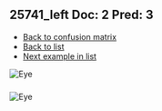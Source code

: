 ## 25741_left Doc: 2 Pred: 3
- [Back to confusion matrix](https://github.com/juliandewit/kaggle_retinopathy/blob/master/matrix.md)
- [Back to list](https://github.com/juliandewit/kaggle_retinopathy/blob/master/lists/23/list.md)
- [Next example in list](https://github.com/juliandewit/kaggle_retinopathy/blob/master/lists/23/25/25823_right.md)

![Eye](https://retinopaty.blob.core.windows.net/size1024/25741_left_2.jpeg)

### 

![Eye]()

